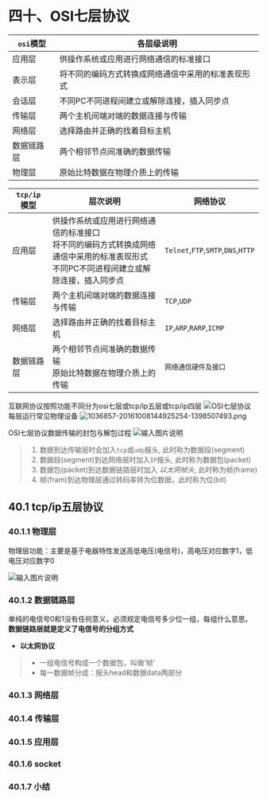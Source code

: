 # 四十、OSI七层协议
| `osi`模型  | 各层级说明                                         |
| ---------- | -------------------------------------------------- |
| 应用层     | 供操作系统或应用进行网络通信的标准接口             |
| 表示层     | 将不同的编码方式转换成网络通信中采用的标准表现形式 |
| 会话层     | 不同PC不同进程间建立或解除连接，插入同步点         |
| 传输层     | 两个主机间端对端的数据连接与传输                   |
| 网络层     | 选择路由并正确的找着目标主机                       |
| 数据链路层 | 两个相邻节点间准确的数据传输                       |
| 物理层     | 原始比特数据在物理介质上的传输                     |

| `tcp/ip`模型 | 层次说明                                                     | 网络协议                           |
| ------------ | ------------------------------------------------------------ | ---------------------------------- |
| 应用层       | 供操作系统或应用进行网络通信的标准接口<br>将不同的编码方式转换成网络通信中采用的标准表现形式<br>不同PC不同进程间建立或解除连接，插入同步点 | `Telnet`,`FTP`,`SMTP`,`DNS`,`HTTP` |
| 传输层       | 两个主机间端对端的数据连接与传输                             | `TCP`,`UDP`                        |
| 网络层       | 选择路由并正确的找着目标主机                                 | `IP`,`ARP`,`RARP`,`ICMP`           |
| 数据链路层   | 两个相邻节点间准确的数据传输<br>原始比特数据在物理介质上的传输 | `网络通信硬件及接口`               |

互联网协议按照功能不同分为osi七层或tcp/ip五层或tcp/ip四层
![OSI七层协议](https://images.gitee.com/uploads/images/2020/0831/191338_9f2418ea_7841459.png "1036857-20161008145544426-736439132.png")
每层运行常见物理设备
![](https://images.gitee.com/uploads/images/2020/0831/191444_74fb3207_7841459.png "1036857-20161008144925254-1398507493.png")

OSI七层协议数据传输的封包与解包过程 
![输入图片说明](https://images.gitee.com/uploads/images/2020/0831/191736_b7dc2b08_7841459.gif "1036857-20200415215541847-564448301.gif")
> 1. 数据到达传输层时会加入`tcp`或`udp`报头, 此时称为数据段(segment)
> 2. 数据段(segment)到达网络层时加入`IP`报头, 此时称为数据包(packet)
> 3. 数据包(packet)到达数据链路层时加入 *以太网帧头*, 此时称为帧(frame)
> 4. 帧(fram)到达物理层通过转码率转为位数据，此时称为位(bit) 

## 40.1 tcp/ip五层协议
### 40.1.1 物理层
物理层功能：主要是基于电器特性发送高低电压(电信号)，高电压对应数字1，低电压对应数字0

![输入图片说明](https://images.gitee.com/uploads/images/2020/0831/200145_5d281669_7841459.png "1036857-20161008154500754-704720294.png")

### 40.1.2 数据链路层
单纯的电信号0和1没有任何意义，必须规定电信号多少位一组，每组什么意思。**数据链路层就是定义了电信号的分组方式**

* **以太网协议**
> * 一组电信号构成一个数据包，叫做‘帧’
> * 每一数据帧分成：报头head和数据data两部分
> 

### 40.1.3 网络层

### 40.1.4 传输层

### 40.1.5 应用层

### 40.1.6 socket

### 40.1.7 小结